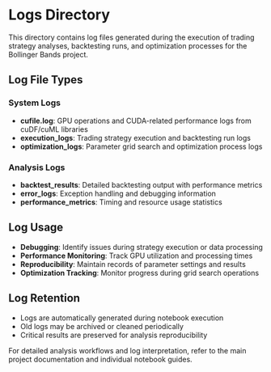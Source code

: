 # Logs Directory

This directory contains log files generated during the execution of trading strategy analyses, backtesting runs, and optimization processes for the Bollinger Bands project.

## Log File Types

### System Logs
- **cufile.log**: GPU operations and CUDA-related performance logs from cuDF/cuML libraries
- **execution_logs**: Trading strategy execution and backtesting run logs
- **optimization_logs**: Parameter grid search and optimization process logs

### Analysis Logs
- **backtest_results**: Detailed backtesting output with performance metrics
- **error_logs**: Exception handling and debugging information
- **performance_metrics**: Timing and resource usage statistics

## Log Usage

- **Debugging**: Identify issues during strategy execution or data processing
- **Performance Monitoring**: Track GPU utilization and processing times
- **Reproducibility**: Maintain records of parameter settings and results
- **Optimization Tracking**: Monitor progress during grid search operations

## Log Retention

- Logs are automatically generated during notebook execution
- Old logs may be archived or cleaned periodically
- Critical results are preserved for analysis reproducibility

For detailed analysis workflows and log interpretation, refer to the main project documentation and individual notebook guides.

